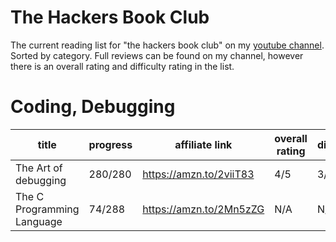 # The Hackers Book Club
The current reading list for "the hackers book club" on my [youtube channel](https://youtube.com/devnull1337). Sorted by category.
Full reviews can be found on my channel, however there is an overall rating and difficulty rating in the list.

# Coding, Debugging
| title | progress | affiliate link | overall rating | difficulty |
|---|---|---|---|---|
| The Art of debugging |  280/280 | https://amzn.to/2viiT83 | 4/5 | 3/5 |
| The C Programming Language | 74/288 | https://amzn.to/2Mn5zZG | N/A | N/A |

